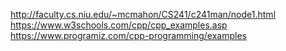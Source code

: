 http://faculty.cs.niu.edu/~mcmahon/CS241/c241man/node1.html
https://www.w3schools.com/cpp/cpp_examples.asp
https://www.programiz.com/cpp-programming/examples
